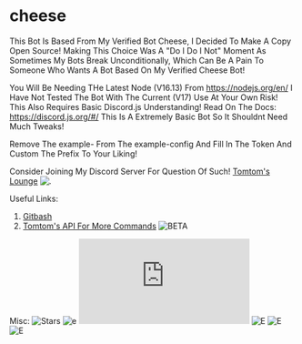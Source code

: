 # cheese
This Bot Is Based From My Verified Bot Cheese, I Decided To Make A Copy Open Source!
Making This Choice Was A "Do I Do I Not" Moment As Sometimes My Bots Break Unconditionally, Which Can Be A Pain To Someone Who Wants A Bot Based On My Verified Cheese Bot!

You Will Be Needing THe Latest Node (V16.13) From https://nodejs.org/en/ I Have Not Tested The Bot With The Current (V17) Use At Your Own Risk! This Also Requires Basic Discord.js Understanding! Read On The Docs: https://discord.js.org/#/ This Is A Extremely Basic Bot So It Shouldnt Need Much Tweaks!

Remove The example- From The example-config And Fill In The Token And Custom The Prefix To Your Liking!


Consider Joining My Discord Server For Question Of Such!
[Tomtom's Lounge](https://discord.gg/Wx9MtttyWu) ![.](https://img.shields.io/discord/925819962004750336?style=for-the-badge)


Useful Links:
1. [Gitbash](https://gitforwindows.org/)
2. [Tomtom's API For More Commands](http://tomtomvader298.uk/api/api.html) ![BETA](https://img.shields.io/badge/Status-BETA-purple)

Misc:
![Stars](https://img.shields.io/github/stars/Tomtom-Skywalker/cheese?style=plastic) ![e](https://img.shields.io/maintenance/yes/2022) ![E](https://img.shields.io/node/v/discord.js) ![E](https://img.shields.io/github/repo-size/Tomtom-Skywalker/cheese) ![E](https://img.shields.io/github/sponsors/Tomtom-Skywalker) ![E](https://img.shields.io/github/checks-status/Tomtom-Skywalker/cheese/main)
